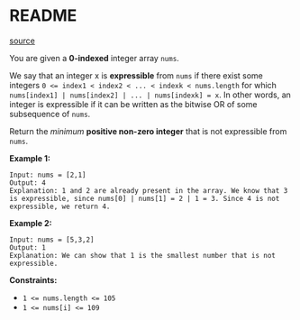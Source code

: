 # README #

[source](https://leetcode.com/problems/minimum-impossible-or/description/)

You are given a **0-indexed** integer array `nums`.

We say that an integer x is **expressible** from `nums` if there exist some integers `0 <= index1 < index2 < ... < indexk < nums.length` for which `nums[index1] | nums[index2] | ... | nums[indexk] = x`. In other words, an integer is expressible if it can be written as the bitwise OR of some subsequence of `nums`.

Return the *minimum* **positive non-zero integer** that is not expressible from `nums`.

**Example 1:**

```
Input: nums = [2,1]
Output: 4
Explanation: 1 and 2 are already present in the array. We know that 3 is expressible, since nums[0] | nums[1] = 2 | 1 = 3. Since 4 is not expressible, we return 4.
```

**Example 2:**

```
Input: nums = [5,3,2]
Output: 1
Explanation: We can show that 1 is the smallest number that is not expressible.
```

**Constraints:**

+ `1 <= nums.length <= 105`
+ `1 <= nums[i] <= 109`
